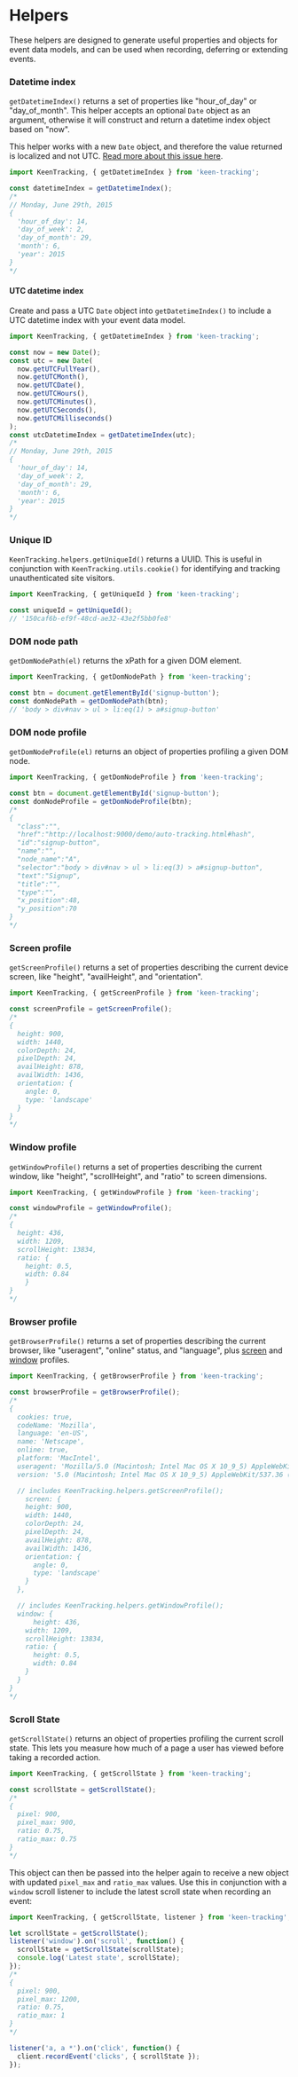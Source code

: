 # Helpers

These helpers are designed to generate useful properties and objects for event data models, and can be used when recording, deferring or extending events.

### Datetime index

`getDatetimeIndex()` returns a set of properties like "hour_of_day" or "day_of_month". This helper accepts an optional `Date` object as an argument, otherwise it will construct and return a datetime index object based on "now".

This helper works with a new `Date` object, and therefore the value returned is localized and not UTC. [Read more about this issue here](https://github.com/keen/keen-tracking.js/issues/49).

```javascript
import KeenTracking, { getDatetimeIndex } from 'keen-tracking';

const datetimeIndex = getDatetimeIndex();
/*
// Monday, June 29th, 2015
{
  'hour_of_day': 14,
  'day_of_week': 2,
  'day_of_month': 29,
  'month': 6,
  'year': 2015
}
*/
```

#### UTC datetime index

Create and pass a UTC `Date` object into `getDatetimeIndex()` to include a UTC datetime index with your event data model.

```javascript
import KeenTracking, { getDatetimeIndex } from 'keen-tracking';

const now = new Date();
const utc = new Date(
  now.getUTCFullYear(),
  now.getUTCMonth(),
  now.getUTCDate(),
  now.getUTCHours(),
  now.getUTCMinutes(),
  now.getUTCSeconds(),
  now.getUTCMilliseconds()
);
const utcDatetimeIndex = getDatetimeIndex(utc);
/*
// Monday, June 29th, 2015
{
  'hour_of_day': 14,
  'day_of_week': 2,
  'day_of_month': 29,
  'month': 6,
  'year': 2015
}
*/
```


### Unique ID

`KeenTracking.helpers.getUniqueId()` returns a UUID. This is useful in conjunction with `KeenTracking.utils.cookie()` for identifying and tracking unauthenticated site visitors.

```javascript
import KeenTracking, { getUniqueId } from 'keen-tracking';

const uniqueId = getUniqueId();
// '150caf6b-ef9f-48cd-ae32-43e2f5bb0fe8'
```

### DOM node path

`getDomNodePath(el)` returns the xPath for a given DOM element.

```javascript
import KeenTracking, { getDomNodePath } from 'keen-tracking';

const btn = document.getElementById('signup-button');
const domNodePath = getDomNodePath(btn);
// 'body > div#nav > ul > li:eq(1) > a#signup-button'
```

### DOM node profile

`getDomNodeProfile(el)` returns an object of properties profiling a given DOM node.

```javascript
import KeenTracking, { getDomNodeProfile } from 'keen-tracking';

const btn = document.getElementById('signup-button');
const domNodeProfile = getDomNodeProfile(btn);
/*
{
  "class":"",
  "href":"http://localhost:9000/demo/auto-tracking.html#hash",
  "id":"signup-button",
  "name":"",
  "node_name":"A",
  "selector":"body > div#nav > ul > li:eq(3) > a#signup-button",
  "text":"Signup",
  "title":"",
  "type":"",
  "x_position":48,
  "y_position":70
}
*/
```

### Screen profile

`getScreenProfile()` returns a set of properties describing the current device screen, like "height", "availHeight", and "orientation".

```javascript
import KeenTracking, { getScreenProfile } from 'keen-tracking';

const screenProfile = getScreenProfile();
/*
{
  height: 900,
  width: 1440,
  colorDepth: 24,
  pixelDepth: 24,
  availHeight: 878,
  availWidth: 1436,
  orientation: {
    angle: 0,
    type: 'landscape'
  }
}
*/
```

### Window profile

`getWindowProfile()` returns a set of properties describing the current window, like "height", "scrollHeight", and "ratio" to screen dimensions.

```javascript
import KeenTracking, { getWindowProfile } from 'keen-tracking';

const windowProfile = getWindowProfile();
/*
{
  height: 436,
  width: 1209,
  scrollHeight: 13834,
  ratio: {
    height: 0.5,
    width: 0.84
	}
}
*/
```

### Browser profile

`getBrowserProfile()` returns a set of properties describing the current browser, like "useragent", "online" status, and "language", plus [screen](#screen-profile) and [window](#window-profile) profiles.

```javascript
import KeenTracking, { getBrowserProfile } from 'keen-tracking';

const browserProfile = getBrowserProfile();
/*
{
  cookies: true,
  codeName: 'Mozilla',
  language: 'en-US',
  name: 'Netscape',
  online: true,
  platform: 'MacIntel',
  useragent: 'Mozilla/5.0 (Macintosh; Intel Mac OS X 10_9_5) AppleWebKit/537.36 (KHTML, like Gecko) Chrome/43.0.2357.130 Safari/537.36',
  version: '5.0 (Macintosh; Intel Mac OS X 10_9_5) AppleWebKit/537.36 (KHTML, like Gecko) Chrome/43.0.2357.130 Safari/537.36',

  // includes KeenTracking.helpers.getScreenProfile();
	screen: {
    height: 900,
    width: 1440,
    colorDepth: 24,
    pixelDepth: 24,
    availHeight: 878,
    availWidth: 1436,
    orientation: {
      angle: 0,
      type: 'landscape'
    }
  },

  // includes KeenTracking.helpers.getWindowProfile();
  window: {
	  height: 436,
    width: 1209,
    scrollHeight: 13834,
    ratio: {
      height: 0.5,
      width: 0.84
  	}
  }
}
*/
```

### Scroll State

`getScrollState()` returns an object of properties profiling the current scroll state. This lets you measure how much of a page a user has viewed before taking a recorded action.

```javascript
import KeenTracking, { getScrollState } from 'keen-tracking';

const scrollState = getScrollState();
/*
{
  pixel: 900,
  pixel_max: 900,
  ratio: 0.75,
  ratio_max: 0.75
}
*/
```

This object can then be passed into the helper again to receive a new object with updated `pixel_max` and `ratio_max` values. Use this in conjunction with a `window` scroll listener to include the latest scroll state when recording an event:

```javascript
import KeenTracking, { getScrollState, listener } from 'keen-tracking';

let scrollState = getScrollState();
listener('window').on('scroll', function() {
  scrollState = getScrollState(scrollState);
  console.log('Latest state', scrollState);
});
/*
{
  pixel: 900,
  pixel_max: 1200,
  ratio: 0.75,
  ratio_max: 1
}
*/

listener('a, a *').on('click', function() {
  client.recordEvent('clicks', { scrollState });
});
```
